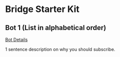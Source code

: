 # Bridge Starter Kit

## Bot 1 (List in alphabetical order)

[Bot Details](starter-kit-bot-details.md#bot1)

1 sentence description on why you should subscribe.

